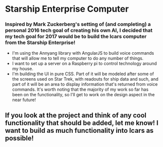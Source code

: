 # Starship Enterprise Computer

### Inspired by Mark Zuckerberg's setting of (and completing) a personal 2016 tech goal of creating his own AI, I decided that my tech goal for 2017 would be to build the lcars computer from the Starship Enterprise!

- I'm using the Annyang library with AngularJS to build voice commands that will allow me to tell my computer to do any number of things.
- I want to set up a server on a Raspberry pi to control technology around my house.
- I'm building the UI in pure CSS. Part of it will be modeled after some of the screens used on Star Trek, with readouts for ship data and such, and part of it will be an area to display information that's returned from voice commands. It's worth noting that the majority of my work so far has been on the functionality, so I'll get to work on the design aspect in the near future!

## If you look at the project and think of any cool functionality that should be added, let me know! I want to build as much functionality into lcars as possible!
